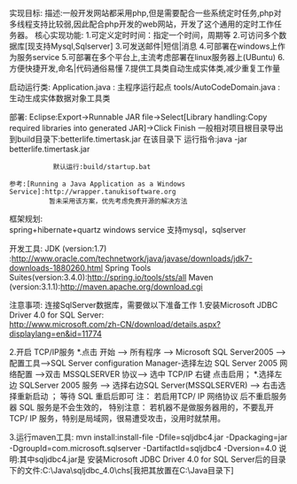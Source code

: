 ﻿实现目标:
	描述:一般开发网站都采用php,但是需要配合一些系统定时任务,php对多线程支持比较弱,因此配合php开发的web网站，开发了这个通用的定时工作任务器。
	核心实现功能:
		1.可定义定时时间：指定一个时间，周期等
	 	2.可访问多个数据库[现支持Mysql,Sqlserver]
	 	3.可发送邮件|短信|消息
	 	4.可部署在windows上作为服务service
	 	5.可部署在多个平台上,主流考虑部署在linux服务器上(UBuntu)
   		6.方便快捷开发,命名|代码通俗易懂 
   		7.提供工具类自动生成实体类,减少重复工作量
   
启动运行类:
    Application.java : 主程序运行起点
    tools/AutoCodeDomain.java : 生动生成实体数据对象工具类

部署:
    Eclipse:Export->Runnable JAR file->Select[Library handling:Copy required libraries into generated JAR]->Click Finish
               一般相对项目根目录导出到build目录下:betterlife.timertask.jar
              在该目录下 运行指令:java -jar betterlife.timertask.jar
    
               默认运行:build/startup.bat

	参考:[Running a Java Application as a Windows Service]:http://wrapper.tanukisoftware.org
              暂未采用该方案，优先考虑免费开源的解决方法

框架规划:      
	spring+hibernate+quartz
	windows service
			 支持mysql，sqlserver

开发工具:
	JDK                (version:1.7)  :http://www.oracle.com/technetwork/java/javase/downloads/jdk7-downloads-1880260.html
	Spring Tools Suites(version:3.4.0):http://spring.io/tools/sts/all
	Maven              (version:3.1.1):http://maven.apache.org/download.cgi

注意事项:
连接SqlServer数据库，需要做以下准备工作
1.安装Microsoft JDBC Driver 4.0 for SQL Server:  
	http://www.microsoft.com/zh-CN/download/details.aspx?displaylang=en&id=11774
	
2.开启 TCP/IP服务
	*.点击 开始 --> 所有程序 --> Microsoft SQL Server2005 --> 配置工具-->SQL Server configuration Manager-选择左边 SQL Server 2005 网络配置 -->双击 MSSQLSERVER 协议--> 选中 TCP/IP 右键 点击启用；
	*.选择左边 SQLServer 2005 服务 --> 选择右边SQL Server(MSSQLSERVER) --> 右击选择重新启动 ； 等待 SQL 重启后即可
	注： 若启用TCP/ IP 网络协议 后不重启服务器  SQL 服务是不会生效的，
	特别注意： 若机器不是做服务器用的，不要乱开TCP/ IP 服务，特别是局域网，很易遭受攻击，没用时就禁用。
	
3.运行maven工具:
   mvn install:install-file -Dfile=sqljdbc4.jar -Dpackaging=jar -DgroupId=com.microsoft.sqlserver -DartifactId=sqljdbc4 -Dversion=4.0
		 说明:其中sqljdbc4.jar是 安装Microsoft JDBC Driver 4.0 for SQL Server后的目录下的文件:C:\Java\sqljdbc_4.0\chs[我把其放置在C:\Java目录下]  	